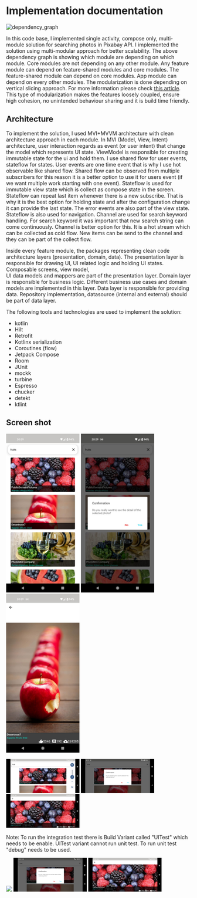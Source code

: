 # Implementation documentation
![dependency_graph](images/dependency_graph.png)

In this code base, I implemented single activity, compose only, multi-module solution for searching photos in Pixabay API. 
I implemented the solution using multi-modular approach for better scalability.
The above dependency graph is showing which module are depending on which module. Core modules are not depending on any other 
module. Any feature module can depend on feature-shared modules and core modules. The feature-shared module can depend on
core modules. App module can depend on every other modules. The modularization is done depending on vertical slicing approach. 
For more information please check [this article](https://jeroenmols.com/blog/2019/03/18/modularizationarchitecture/).
This type of modularization makes the features loosely coupled, ensure high cohesion, no unintended behaviour sharing and it is build time 
friendly.

## Architecture
To implement the solution, I used MVI+MVVM architecture with clean architecture
approach in each module. In MVI (Model, View, Intent) architecture, user interaction regards as event (or user intent)
that change the model which represents UI state. ViewModel is responsible for creating immutable state
for the ui and hold them. I use shared flow for user events, stateflow for states. User events are one time event that is why I use
hot observable like shared flow. Shared flow can be observed from multiple subscribers for this reason
it is a better option to use it for users event (if we want multiple work starting with one event). Stateflow is used 
for immutable view state which is collect as compose state in the screen. Stateflow can repeat last item whenever there is a new 
subscribe. That is why it is the best option for holding state and after the configuration change it can provide the 
last state. The error events are also part of the view state. Stateflow is also used for navigation. Channel are used for 
search keyword handling. For search keyword it was important that new search string can come continuously. Channel is better 
option for this. It is a hot stream which can be collected as cold flow. New items can be send to the channel and they can be
part of the collect flow. 

Inside every feature module, the packages representing clean code architecture layers (presentation, domain, data). 
The presentation layer is responsible for drawing UI, UI related logic and holding UI states. Composable screens, view model,  
UI data models and mappers are part of the presentation layer. Domain layer is responsible for business logic. Different business
use cases and domain models are implemented in this layer. Data layer is responsible for providing data. Repository 
implementation, datasource (internal and external) should be part of data layer. 

The following tools and technologies are used to implement the solution:

- kotlin
- Hilt
- Retrofit
- Kotlinx serialization
- Coroutines (flow)
- Jetpack Compose
- Room
- JUnit
- mockk
- turbine
- Espresso
- chucker
- detekt
- ktlint

## Screen shot
<p float="left">
<img src="images/portrait-1.jpeg" width="200">
<img src="images/portrait-2.jpeg" width="200">
<img src="images/portrait-3.jpeg" width="200">
</p>

<p float="left">
<img src="images/land-1.jpeg" width="200">
<img src="images/land-2.jpeg" width="200">
<img src="images/land-3.jpeg" width="200">
</p>

Note: To run the integration test there is Build Variant called "UITest" which needs to be enable.
UITest variant cannot run unit test. To run unit test "debug" needs to be used.  

<p float="left">
<img src="https://user-images.githubusercontent.com/26042899/219120572-9d95ea96-4cf6-4e60-a234-952e7a20e24b.jpg" width="200">
<img src="images/land-2.jpeg" width="200">
<img src="images/land-3.jpeg" width="200">
</p>